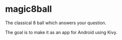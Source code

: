 # magic8ball

The classical 8 ball which answers your question.

The goal is to make it as an app for Android using Kivy.
